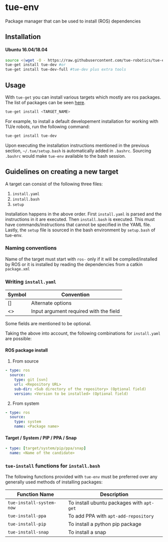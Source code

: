 # tue-env
Package manager that can be used to install (ROS) dependencies

## Installation

#### Ubuntu 16.04/18.04
```bash
source <(wget -O - https://raw.githubusercontent.com/tue-robotics/tue-env/master/installer/scripts/bootstrap.bash)
tue-get install tue-dev #or
tue-get install tue-dev-full #tue-dev plus extra tools
```

## Usage

With `tue-get` you can install various targets which mostly are ros packages. 
The list of packages can be seen [here](installer/targets).

```bash
tue-get install <TARGET_NAME>
```
For example, to install a default developement installation for working with 
TU/e robots, run the following command:
```bash
tue-get install tue-dev
```
Upon executing the installation instructions mentioned in the previous section, `~/.tue/setup.bash` is automatically added in `.bashrc`. Sourcing `.bashrc` would make `tue-env` available to the bash session.

## Guidelines on creating a new target
A target can consist of the following three files:
1. `install.yaml`
2. `install.bash`
3. `setup`

Installation happens in the above order. First `install.yaml` is parsed and the
instructions in it are executed. Then `install.bash` is executed. This must have
commands/instructions that cannot be specified in the YAML file. Lastly, the
`setup` file is sourced in the bash environment by `setup.bash` of tue-env.

### Naming conventions
Name of the target must start with `ros-` only if it will be compiled/installed by ROS or it is installed by reading the dependencies from a catkin `package.xml`

### Writing `install.yaml`
| Symbol | Convention                             |
|--------|----------------------------------------|
| []     | Alternate options                      |
| <>     | Input argument required with the field |

Some fields are mentioned to be optional.

Taking the above into account, the following combinations for `install.yaml` are possible:

#### ROS package install
1. From source
```yaml
- type: ros
  source:
    type: git [svn]
    url: <Repository URL>
    sub-dir: <Sub directory of the repository> (Optional field)
    version: <Version to be installed> (Optional field)
```
2. From system
```yaml
- type: ros
  source:
    type: system
    name: <Package name>
```

#### Target / System / PIP / PPA / Snap
```yaml
- type: [target/system/pip/ppa/snap]
  name: <Name of the candidate>
```

### `tue-install` functions for `install.bash`
The following functions provided with `tue-env` must be preferred over any
generally used methods of installing packages:

| Function Name            | Description                               |
|--------------------------|-------------------------------------------|
| `tue-install-system-now` | To install ubuntu packages with `apt-get` |
| `tue-install-ppa`        | To add PPA with `apt-add-repository`      |
| `tue-install-pip`        | To install a python pip package           |
| `tue-install-snap`       | To install a snap                         |

